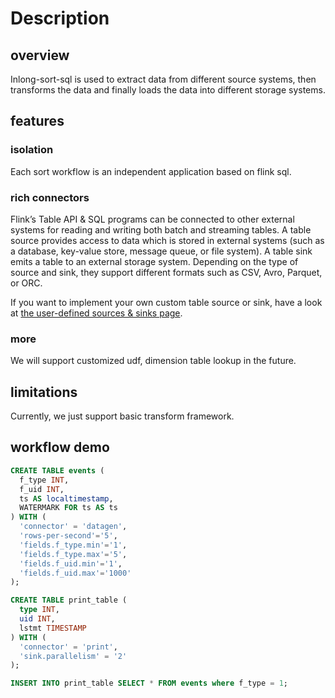 
# Description

## overview
Inlong-sort-sql is used to extract data from different source systems, then transforms the data and finally loads the data into different storage systems.

## features
### isolation
Each sort workflow is an independent application based on flink sql. 

### rich connectors
Flink’s Table API & SQL programs can be connected to other external systems for reading and writing both batch and streaming tables.
A table source provides access to data which is stored in external systems (such as a database, key-value store, message queue, or file system).
A table sink emits a table to an external storage system. Depending on the type of source and sink, they support different formats such as CSV, Avro, Parquet, or ORC.

If you want to implement your own custom table source or sink, have a look at [the user-defined sources & sinks page](https://nightlies.apache.org/flink/flink-docs-master/docs/dev/table/sourcessinks/).

### more
We will support customized udf, dimension table lookup in the future.

## limitations
Currently, we just support basic transform framework.

## workflow demo
```sql
CREATE TABLE events (
  f_type INT,
  f_uid INT,
  ts AS localtimestamp,
  WATERMARK FOR ts AS ts
) WITH (
  'connector' = 'datagen',
  'rows-per-second'='5',
  'fields.f_type.min'='1',
  'fields.f_type.max'='5',
  'fields.f_uid.min'='1',
  'fields.f_uid.max'='1000'
);

CREATE TABLE print_table (
  type INT,
  uid INT,
  lstmt TIMESTAMP
) WITH (
  'connector' = 'print',
  'sink.parallelism' = '2'
);

INSERT INTO print_table SELECT * FROM events where f_type = 1;
```